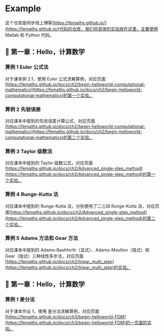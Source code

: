 # Example

这个仓库是同步线上博客[https://femaths.github.io/](https://femaths.github.io/)代码的仓库，我们将具体的实验放在这里，主要使用 Matlab 和 Python 代码。

## 📘 第一章：Hello，计算数学

### 算例 1 Euler 公式法

对于课本例 2.1，使用 Euler 公式求解算例，对应页面[https://femaths.github.io/docs/ch2/begin-helloworld-computational-mathematics](https://femaths.github.io/docs/ch2/begin-helloworld-computational-mathematics)的第一个实验。

### 算例 2 先验误差

对应课本中提到的先验误差计算公式，对应页面[https://femaths.github.io/docs/ch2/begin-helloworld-computational-mathematics](https://femaths.github.io/docs/ch2/begin-helloworld-computational-mathematics)的第二个实验。

### 算例 3 Taylor 级数法

对应课本中提到的 Taylor 级数公式，对应页面[https://femaths.github.io/docs/ch2/Advanced_single-step_method](https://femaths.github.io/docs/ch2/Advanced_single-step_method)的第一个实验。

### 算例 4 Runge-Kutta 法

对应课本中提到的 Runge-Kutta 法，分别使用了二三四 Runge-Kutta 法，对应页面[https://femaths.github.io/docs/ch2/Advanced_single-step_method](https://femaths.github.io/docs/ch2/Advanced_single-step_method)的第二个实验。

### 算例 5 Adams 方法和 Gear 方法

对应课本中提到的 Adams-Bashforth（显式）、Adams-Moulton（隐式）和 Gear（隐式）三种线性多步法，对应页面[https://femaths.github.io/docs/ch2/linear_multi_step](https://femaths.github.io/docs/ch2/linear_multi_step)的实验。

## 📕 第一章：Hello，计算数学

### 算例 1 差分法

对于课本作业 1，使用 差分法求解算例，对应页面[https://femaths.github.io/docs/ch3/begin-helloworld-FDM](https://femaths.github.io/docs/ch3/begin-helloworld-FDM)的一页面的实验。
